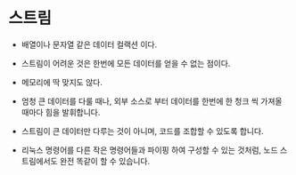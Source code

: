 # 스트림

- 배열이나 문자열 같은 데이터 컬랙션 이다.
- 스트림이 어려운 것은 한번에 모든 데이터를 얻을 수 없는 점이다.
- 메모리에 딱 맞지도 않다.
- 엄청 큰 데이터를 다룰 때나, 외부 소스로 부터 데이터를 한번에 한 청크 씩 가져올 때마다 힘을 발휘합니다. 

- 스트림이 큰 데이터만 다루는 것이 아니며, 코드를 조합할 수 있도록 합니다.
- 리눅스 명령어를 다른 작은 명령어들과 파이핑 하여 구성할 수 있는 것처럼, 노드 스트림에서도 완전 똑같이 할 수 있습니다.